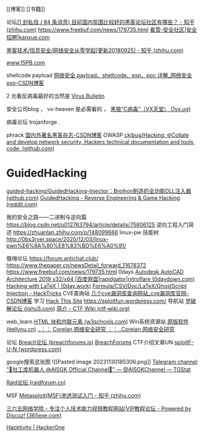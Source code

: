 [[博客]]
[[书籍]]


论坛[(1 封私信 / 84 条消息) 目前国内氛围比较好的黑客论坛社区有哪些？ - 知乎 (zhihu.com)](https://www.zhihu.com/question/20560121)
https://www.freebuf.com/news/179735.html
[看雪-安全社区|安全招聘|kanxue.com](https://bbs.kanxue.com/)














[黑客技术/信息安全/网络安全从零学起[更新20180925] - 知乎 (zhihu.com)](https://zhuanlan.zhihu.com/p/24698829)

www.15PB.com

shellcode
payload
[网络安全 payload、shellcode、exp、poc 详解_网络安全exp-CSDN博客](https://blog.csdn.net/qq_43442524/article/details/102225751)


2 光看反病毒最好的当然是
[Virus Bulletin](https://link.zhihu.com/?target=http%3A//www.virusbtn.com/index)

安全公司blog ，
vx-heaven 是必需看的 ，
[黑狼“C病毒”（VX天堂） (1vx.ug)](https://1vx.ug/archive/VxHeaven/lib/vbw06.html)


病毒论坛
trojanforge .

phrack
[国内外著名黑客杂志-CSDN博客](https://blog.csdn.net/qingshenxue/article/details/6224590)
OWASP
[ckjbug/Hacking: 🌐Collate and develop network security, Hackers technical documentation and tools, code. (github.com)](https://github.com/ckjbug/Hacking)

# GuidedHacking
[guided-hacking/GuidedHacking-Injector：Broihon制造的全功能DLL注入器 (github.com)](https://github.com/guided-hacking/GuidedHacking-Injector)
[GuidedHacking - Reverse Engineering & Game Hacking (reddit.com)](https://www.reddit.com/r/GuidedHacking/)

我的安全之路——二进制与逆向篇
https://blog.csdn.net/u012763794/article/details/75806125
逆向工程入门简述
https://zhuanlan.zhihu.com/p/148099666
linux-pw
技能树
http://0bs3rver.space/2020/12/03/linux-pwn%E6%8A%80%E8%83%BD%E6%A0%91/


俄嗨论坛
https://forum.antichat.club/
https://www.thepaper.cn/newsDetail_forward_11678372
https://www.freebuf.com/news/179735.html
0days
[Autodesk AutoCAD Architecture 2019 x32/x64 |百度网盘|rapidgator|nitroflare (0daydown.com)](https://www.0daydown.com/03/862742.html)
[Hacking with LaTeX | (0day.work)](https://0day.work/hacking-with-latex/)
[Formula/CSV/Doc/LaTeX/GhostScript Injection - HackTricks](https://book.hacktricks.xyz/pentesting-web/formula-csv-doc-latex-ghostscript-injection)
CVE查詢站
[几个cve漏洞库查询网站_cve漏洞库官网-CSDN博客](https://blog.csdn.net/zhongxj183/article/details/119456735)
学习
[Hack This Site](https://www.hackthissite.org/missions/basic/1/)
https://sploitfun.wordpress.com/
导航站
[学破解论坛 (jishu5.com)](http://www.jishu5.com/post/16.html)
[简介 - CTF Wiki (ctf-wiki.org)](https://ctf-wiki.org/)

web_learn
[HTML 块和内联元素 (w3schools.com)](https://www.w3schools.com/HTML/html_blocks.asp)
Win系统资源站
[原版软件 (itellyou.cn)](https://next.itellyou.cn/Original/#cbp=Product?ID=1470b754-c24d-ea11-bd2e-b025aa28351d)
[..：： Corelan 网络安全研究 ：：..Corelan 网络安全研究](https://www.corelan.be/)


论坛
[Breach论坛 (breachforums.is)](https://breachforums.is/)
[BreachForums](https://breachforums.is/index.php)
CTF介绍文章UN
[sploitF-U-N (wordpress.com)](https://sploitfun.wordpress.com/)

google搜索这张图
![[Pasted image 20231130185306.png]]
[Telegram channel "💖社工库机器人 @AISGK Official Channel📢" — @AISGKChannel — TGStat](https://cn.tgstat.com/channel/@AISGKChannel)

[Raid论坛 (raidforum.co)](https://raidforum.co/)

MSF
[Metasploit(MSF)渗透测试入门 - 知乎 (zhihu.com)](https://zhuanlan.zhihu.com/p/387455070)

[三六五网络学院 - 专注个人技术能力视频教程网站|VIP教程论坛 - Powered by Discuz! (365exe.com)](https://www.365exe.com/)



[Hacktivity | HackerOne](https://hackerone.com/hacktivity/overview?queryString=disclosed%3Atrue&sortField=latest_disclosable_activity_at&sortDirection=DESC&pageIndex=0)

